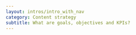 ```yaml
---
layout: intros/intro_with_nav
category: Content strategy
subtitle: What are goals, objectives and KPIs?
---
```



